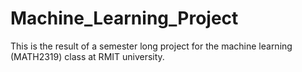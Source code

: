 # Machine_Learning_Project
This is the result of a semester long project for the machine learning (MATH2319) class at RMIT university.
